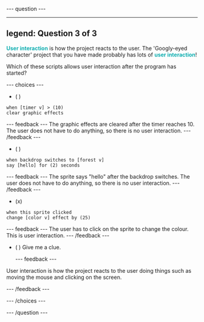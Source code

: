 --- question ---

---
legend: Question 3 of 3
---

<span style="color: #0faeb0">**User interaction**</span> is how the project reacts to the user. The 'Googly-eyed character' project that you have made probably has lots of <span style="color: #0faeb0">**user interaction**</span>!

Which of these scripts allows user interaction after the program has started? 

--- choices ---

- ( ) 
```blocks3
when [timer v] > (10)
clear graphic effects
```

  --- feedback ---
The graphic effects are cleared after the timer reaches 10. The user does not have to do anything, so there is no user interaction.
  --- /feedback ---
- ( ) 
```blocks3
when backdrop switches to [forest v]
say [hello] for (2) seconds
```

  --- feedback ---
The sprite says "hello" after the backdrop switches. The user does not have to do anything, so there is no user interaction.
  --- /feedback ---
- (x) 
```blocks3
when this sprite clicked
change [color v] effect by (25)
```

  --- feedback ---
The user has to click on the sprite to change the colour. This is user interaction.
  --- /feedback ---
 

- ( ) Give me a clue.

  --- feedback ---

 User interaction is how the project reacts to the user doing things such as moving the mouse and clicking on the screen.

  --- /feedback ---
  
--- /choices ---

--- /question ---
